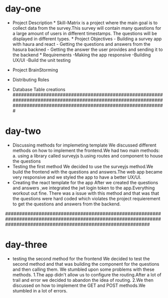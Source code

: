 # day-one
- Project Description
      * Skill-Matrix is a project where the main goal is to collect data from the survey.This survey will contain many questions for a large amount of users in   different timestamps. The questions will be displayed in different types.
      * Project Objectives
      - Building a survey app with haura and react
      - Getting the questions and answers from the hasura backned
      - Getting the answer the user provides and sending it to the backend
      * Requirements
      -Making the app responsive
      -Building UX/UI
      -Build the unit testing
      
- Project BrainStorming
- Distributing Roles
- Database Table creations
###################################################################################################################################################################

# day-two
- Discussing methods for implemeting template
We discussed different methods on how to implement the frontend.We had two main methods:
a. using a library called surveyjs
b.using routes and component to house the questions
- Testing the first method
We decided to use the surveyjs method.We build the frontend with the questions and answers.The web app became very responsive and we styled the app to have a better UX/UI.
- Creating the react template for the app
After we created the questions and answers ,we integrated the jwt login token to the app.Everything workout out fine.
There was a issue with this method and that was that the questions were hard coded which violates the project requierement to get the questions and answers from the backend.

####################################################################################################################################################################

# day-three
- testing the second method for the frontend
We decided to test the second method and that was building the component for the questions and then calling them.
We stumbled upon some problems with these methods.
1.The app didn't allow us to configure the routing.After a lot of trail and error we decided to abandon the idea of routing.
2.We then discussed on how to implement the GET and POST methods.We stumbled in a lot of errors. 


